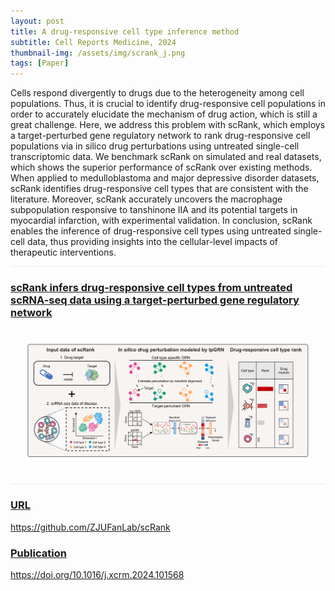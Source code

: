 ```yaml
---
layout: post
title: A drug-responsive cell type inference method
subtitle: Cell Reports Medicine, 2024
thumbnail-img: /assets/img/scrank_j.png
tags: [Paper]
---
```


Cells respond divergently to drugs due to the heterogeneity among cell populations. Thus, it is crucial to identify drug-responsive cell populations in order to accurately elucidate the mechanism of drug action, which is still a great challenge. Here, we address this problem with scRank, which employs a target-perturbed gene regulatory network to rank drug-responsive cell populations via in silico drug perturbations using untreated single-cell transcriptomic data. We benchmark scRank on simulated and real datasets, which shows the superior performance of scRank over existing methods. When applied to medulloblastoma and major depressive disorder datasets, scRank identifies drug-responsive cell types that are consistent with the literature. Moreover, scRank accurately uncovers the macrophage subpopulation responsive to tanshinone IIA and its potential targets in myocardial infarction, with experimental validation. In conclusion, scRank enables the inference of drug-responsive cell types using untreated single-cell data, thus providing insights into the cellular-level impacts of therapeutic interventions.

<hr style="max-width:100%;height:1px;background:#eaeaea;border:none;">

<h3><a href="https://doi.org/10.1016/j.xcrm.2024.101568">scRank infers drug-responsive cell types from untreated scRNA-seq data using a target-perturbed gene regulatory network</a></h3>
<div style="text-align: center;padding-top: 20px;padding-bottom: 20px;">
  <a href="https://doi.org/10.1016/j.xcrm.2024.101568">
  <img src="https://github.com/ZJUFanLab/scRank/blob/main/img/workflow.png?raw=true" alt="scRank" style="width: 90%; height: auto;transition: transform 0.3s ease;" onmouseover="this.style.transform='scale(1.05)'" onmouseout="this.style.transform='scale(1)'" />
  </a>
</div>

<hr style="max-width:100%;height:1px;background:#eaeaea;border:none;">

<h3><a href="https://github.com/ZJUFanLab/scRank">URL</a></h3>
<div>
<a href="https://github.com/ZJUFanLab/scRank">https://github.com/ZJUFanLab/scRank</a>
</div>

<h3><a href="https://doi.org/10.1016/j.xcrm.2024.101568">Publication</a></h3>
<div>
<a href="https://doi.org/10.1016/j.xcrm.2024.101568">https://doi.org/10.1016/j.xcrm.2024.101568</a>
</div>

